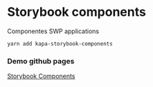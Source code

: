 # Storybook components

Componentes SWP applications

```
yarn add kapa-storybook-components
```
### Demo github pages
[Storybook Components](https://pablolopezj.github.io/sb-components/?path=/story/example-introduction--page)
